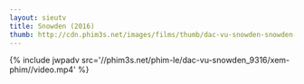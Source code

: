 ```yaml
---
layout: sieutv
title: Snowden (2016)
thumb: http://cdn.phim3s.net/images/films/thumb/dac-vu-snowden-snowden-2016-2016.jpg
---
```

{% include jwpadv src='//phim3s.net/phim-le/dac-vu-snowden_9316/xem-phim//video.mp4' %}